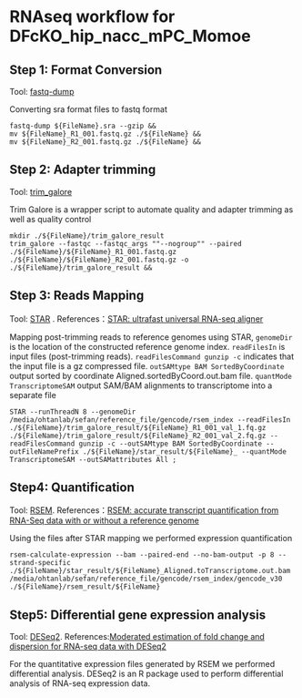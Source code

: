 RNAseq workflow for DFcKO_hip_nacc_mPC_Momoe
=============================================

Step 1: Format Conversion
------------------------
Tool: [fastq-dump](https://github.com/ncbi/sra-tools)

Converting sra format files to fastq format
```
fastq-dump ${FileName}.sra --gzip &&
mv ${FileName}_R1_001.fastq.gz ./${FileName} &&
mv ${FileName}_R2_001.fastq.gz ./${FileName} &&
```


Step 2: Adapter trimming
-----------------------
Tool: [trim_galore](https://www.bioinformatics.babraham.ac.uk/projects/trim_galore/)

Trim Galore is a wrapper script to automate quality and adapter trimming as well as quality control
```
mkdir ./${FileName}/trim_galore_result
trim_galore --fastqc --fastqc_args ""--nogroup"" --paired ./${FileName}/${FileName}_R1_001.fastq.gz ./${FileName}/${FileName}_R2_001.fastq.gz -o ./${FileName}/trim_galore_result &&
```

Step 3: Reads Mapping
---------------------
Tool: [STAR](https://github.com/alexdobin/STAR) . References：[STAR: ultrafast universal RNA-seq aligner](https://pubmed.ncbi.nlm.nih.gov/23104886/)

Mapping post-trimming reads to reference genomes using STAR, `genomeDir` is the location of the constructed reference genome index. `readFilesIn` is input files (post-trimming reads). `readFilesCommand gunzip -c` indicates that the input file is a gz compressed file. `outSAMtype BAM SortedByCoordinate` output sorted by coordinate Aligned.sortedByCoord.out.bam file. `quantMode TranscriptomeSAM` output SAM/BAM alignments to transcriptome into a separate file

```
STAR --runThreadN 8 --genomeDir /media/ohtanlab/sefan/reference_file/gencode/rsem_index --readFilesIn ./${FileName}/trim_galore_result/${FileName}_R1_001_val_1.fq.gz ./${FileName}/trim_galore_result/${FileName}_R2_001_val_2.fq.gz --readFilesCommand gunzip -c --outSAMtype BAM SortedByCoordinate --outFileNamePrefix ./${FileName}/star_result/${FileName}_ --quantMode TranscriptomeSAM --outSAMattributes All ;
```

Step4: Quantification
----------------------
Tool: [RSEM](https://github.com/deweylab/RSEM). References：[RSEM: accurate transcript quantification from RNA-Seq data with or without a reference genome](https://pubmed.ncbi.nlm.nih.gov/21816040/)

Using the files after STAR mapping we performed expression quantification
```
rsem-calculate-expression --bam --paired-end --no-bam-output -p 8 --strand-specific ./${FileName}/star_result/${FileName}_Aligned.toTranscriptome.out.bam /media/ohtanlab/sefan/reference_file/gencode/rsem_index/gencode_v30 ./${FileName}/rsem_result/${FileName}
```

Step5: Differential gene expression analysis
----------------------
Tool: [DESeq2](https://bioconductor.org/packages/release/bioc/html/DESeq2.html). References:[Moderated estimation of fold change and dispersion for RNA-seq data with DESeq2](https://pubmed.ncbi.nlm.nih.gov/25516281/)

For the quantitative expression files generated by RSEM we performed differential analysis. DESeq2 is an R package used to perform differential analysis of RNA-seq expression data.



